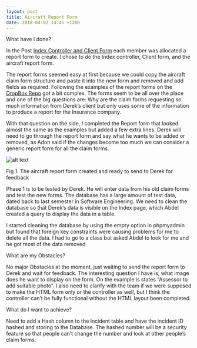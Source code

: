 ```yaml
---
layout: post
title: Aircraft Report Form
date: 2018-04-02 14:45 +1200
---
```


What have I done?

In the Post <a href=" http://warnaa1.pages.op-bit.nz/2018/03/25/index-controller-and-client-form.html"> Index Controller and Client Form</a> each member was allocated a report form to create. I chose to do the Index controller, Client form, and the aircraft report form. 

The report forms seemed easy at first because we could copy the aircraft claim form structure and paste it into the new form and removed and add fields as required. Following the examples of the report forms on the <a href=" https://www.dropbox.com/sh/zz9wq1i7zm5msmg/AAAbSQSqYEiexOSUf2v_5A0sa/Report%20templates?dl=0 "> DropBox Repo</a> got a bit complex. The forms seem to be all over the place and one of the big questions are: Why are the claim forms requesting so much information from Derek’s client but only uses some of the information to produce a report for the Insurance company. 

With that question on the side, I completed the Report form that looked almost the same as the examples but added a few extra lines. Derek will need to go through the report form and say what he wants to be added or removed, as Adon said if the changes become too much we can consider a generic report form for all the claim forms. 

![alt text](/assets/aircraftreport.JPG " aircraft report ")

Fig 1. The aircraft report form created and ready to send to Derek for feedback

Phase 1 is to be tested by Derek. He will enter data from his old claim forms and test the new forms. The database has a large amount of test data, dated back to last semester in Software Engineering. We need to clean the database so that Derek’s data is visible on the Index page, which Abdel created a query to display the data in a table. 

I started cleaning the database by using the empty option in phpmyadmin but found that foreign key constraints were causing problems for me to delete all the data. I had to go to a class but asked Abdel to look for me and he got most of the data removed. 

What are my Obstacles? 

No major Obstacles at the moment, just waiting to send the report form to Derek and wait for feedback. The interesting question I have is, what image does he want to display on the form. On the example is states “Assessor to add suitable photo”. I also need to clarify with the team if we were supposed to make the HTML form only or the controller as well, but I think the controller can’t be fully functional without the HTML layout been completed.

What do I want to achieve? 

Need to add a Hash column to the Incident table and have the incident ID hashed and storing to the Database. The hashed number will be a security feature so that people can’t change the number and look at other people’s claim forms.

